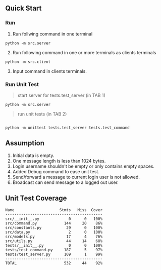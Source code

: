## Quick Start

### Run

1. Run follwing command in one terminal

```
python -m src.server
```

2. Run following command in one or more terminals as clients terminals

```
python -m src.client
```

3. Input command in clients terminals.

### Run Unit Test

> start server for tests.test_server (in TAB 1)

```
python -m src.server
```

> run unit tests (in TAB 2)

```

python -m unittest tests.test_server tests.test_command
```

## Assumption

1. Initial data is empty.
2. One message length is less than 1024 bytes.
3. Login username shouldn't be empty or only contains empty spaces.
4. Added Debug command to ease unit test.
5. Send/forward a message to current login user is not allowed.
6. Broadcast can send message to a logged out user.

## Unit Test Coverage

```
Name                    Stmts   Miss  Cover
-------------------------------------------
src/__init__.py             0      0   100%
src/command.py            144     20    86%
src/constants.py           29      0   100%
src/data.py                 2      0   100%
src/models.py              17      4    76%
src/utils.py               44     14    68%
tests/__init__.py           0      0   100%
tests/test_command.py     187      5    97%
tests/test_server.py      109      1    99%
-------------------------------------------
TOTAL                     532     44    92%
```
